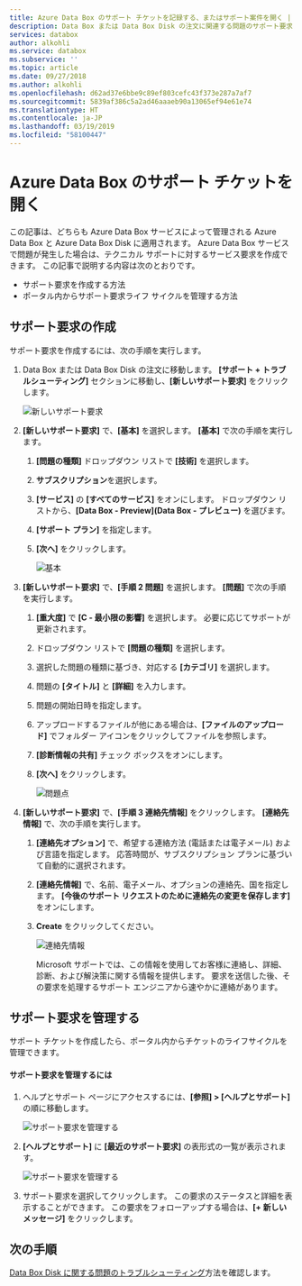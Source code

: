 ```yaml
---
title: Azure Data Box のサポート チケットを記録する、またはサポート案件を開く | Microsoft Docs
description: Data Box または Data Box Disk の注文に関連する問題のサポート要求をログに記録する方法について説明します。
services: databox
author: alkohli
ms.service: databox
ms.subservice: ''
ms.topic: article
ms.date: 09/27/2018
ms.author: alkohli
ms.openlocfilehash: d62ad37e6bbe9c89ef803cefc43f373e287a7af7
ms.sourcegitcommit: 5839af386c5a2ad46aaaeb90a13065ef94e61e74
ms.translationtype: HT
ms.contentlocale: ja-JP
ms.lasthandoff: 03/19/2019
ms.locfileid: "58100447"
---
```

# <a name="open-a-support-ticket-for-azure-data-box"></a>Azure Data Box のサポート チケットを開く 

この記事は、どちらも Azure Data Box サービスによって管理される Azure Data Box と Azure Data Box Disk に適用されます。 Azure Data Box サービスで問題が発生した場合は、テクニカル サポートに対するサービス要求を作成できます。 この記事で説明する内容は次のとおりです。

* サポート要求を作成する方法
* ポータル内からサポート要求ライフ サイクルを管理する方法

## <a name="create-a-support-request"></a>サポート要求の作成

サポート要求を作成するには、次の手順を実行します。

1. Data Box または Data Box Disk の注文に移動します。 **[サポート + トラブルシューティング]** セクションに移動し、**[新しいサポート要求]** をクリックします。
     
    ![新しいサポート要求](./media/data-box-disk-contact-microsoft-support/data-box-disk-support-request.png)
   
2. **[新しいサポート要求]** で、**[基本]** を選択します。 **[基本]** で次の手順を実行します。
    
    1. **[問題の種類]** ドロップダウン リストで **[技術]** を選択します。
    2. **サブスクリプション**を選択します。
    3. **[サービス]** の **[すべてのサービス]** をオンにします。 ドロップダウン リストから、**[Data Box - Preview]\(Data Box - プレビュー\)** を選びます。 
    4. **[サポート プラン]** を指定します。
    5. **[次へ]** をクリックします。

        ![基本](./media/data-box-disk-contact-microsoft-support/data-box-disk-support1.png)

3. **[新しいサポート要求]** で、**[手順 2 問題]** を選択します。 **[問題]** で次の手順を実行します。
    
    1. **[重大度]** で **[C - 最小限の影響]** を選択します。 必要に応じてサポートが更新されます。
    2. ドロップダウン リストで **[問題の種類]** を選択します。
    3. 選択した問題の種類に基づき、対応する **[カテゴリ]** を選択します。
    4. 問題の **[タイトル]** と **[詳細]** を入力します。
    5. 問題の開始日時を指定します。
    6. アップロードするファイルが他にある場合は、**[ファイルのアップロード]** でフォルダー アイコンをクリックしてファイルを参照します。
    7. **[診断情報の共有]** チェック ボックスをオンにします。
    8. **[次へ]** をクリックします。

       ![問題点](./media/data-box-disk-contact-microsoft-support/data-box-disk-support2.png)

4. **[新しいサポート要求]** で、**[手順 3 連絡先情報]** をクリックします。 **[連絡先情報]** で、次の手順を実行します。

   1. **[連絡先オプション]** で、希望する連絡方法 (電話または電子メール) および言語を指定します。 応答時間が、サブスクリプション プランに基づいて自動的に選択されます。
   2. **[連絡先情報]** で、名前、電子メール、オプションの連絡先、国を指定します。 **[今後のサポート リクエストのために連絡先の変更を保存します]** をオンにします。
   3. **Create** をクリックしてください。
   
       ![連絡先情報](./media/data-box-disk-contact-microsoft-support/data-box-disk-support3.png)   

      Microsoft サポートでは、この情報を使用してお客様に連絡し、詳細、診断、および解決策に関する情報を提供します。
      要求を送信した後、その要求を処理するサポート エンジニアから速やかに連絡があります。

## <a name="manage-a-support-request"></a>サポート要求を管理する

サポート チケットを作成したら、ポータル内からチケットのライフサイクルを管理できます。

#### <a name="to-manage-your-support-requests"></a>サポート要求を管理するには

1. ヘルプとサポート ページにアクセスするには、**[参照] > [ヘルプとサポート]** の順に移動します。

    ![サポート要求を管理する](./media/data-box-disk-contact-microsoft-support/data-box-disk-manage-support-ticket1.png)   

2. **[ヘルプとサポート]** に **[最近のサポート要求]** の表形式の一覧が表示されます。

    ![サポート要求を管理する](./media/data-box-disk-contact-microsoft-support/data-box-disk-manage-support-ticket2.png) 

3. サポート要求を選択してクリックします。 この要求のステータスと詳細を表示することができます。 この要求をフォローアップする場合は、**[+ 新しいメッセージ]** をクリックします。

   
## <a name="next-steps"></a>次の手順

[Data Box Disk に関する問題のトラブルシューティング](data-box-disk-troubleshoot.md)方法を確認します。
